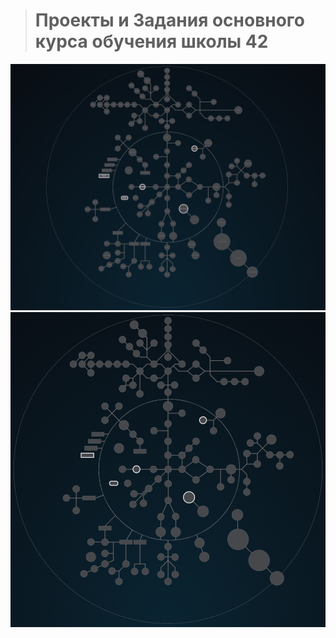 
> # Проекты и Задания основного курса обучения школы 42  #

  <p>
    <img src="./Holy_Graph.png" alt="Holy_Graph">
    <img src="./highlighting_branches_Holy_Graph.gif" alt="highlighting_branches_Holy_Graph">
  </p>

